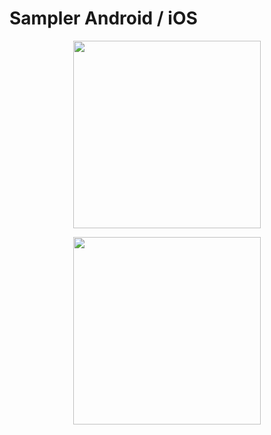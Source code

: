 # Sampler Android / iOS

<p align="center">
	<a margin="20px 0" href="http://mercandalli.com/">
		<img  src="https://raw.github.com/Mercandj/sampler/master/screenshot/android-2018-03-10.png" width="300" />
	</a>
</p>

<p align="center">
	<a margin="20px 0" href="http://mercandalli.com/">
		<img  src="https://raw.github.com/Mercandj/sampler/master/screenshot/ios-2018-03-10.png" width="300" />
	</a>
</p>
